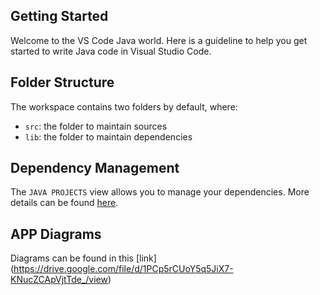 ## Getting Started

Welcome to the VS Code Java world. Here is a guideline to help you get started to write Java code in Visual Studio Code.

## Folder Structure

The workspace contains two folders by default, where:

- `src`: the folder to maintain sources
- `lib`: the folder to maintain dependencies

## Dependency Management

The `JAVA PROJECTS` view allows you to manage your dependencies. More details can be found [here](https://github.com/microsoft/vscode-java-dependency#manage-dependencies).

## APP Diagrams
Diagrams can be found in this [link] (https://drive.google.com/file/d/1PCp5rCUoY5q5JiX7-KNucZCApVjtTde_/view)
